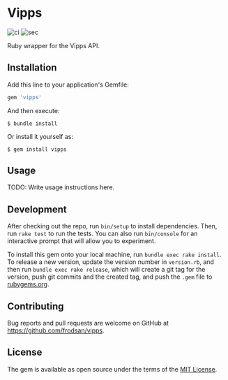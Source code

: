 # Vipps

![ci](https://github.com/frodsan/vipps/actions/workflows/ci.yml/badge.svg)
![sec](https://github.com/frodsan/vipps/actions/workflows/sec.yml/badge.svg)

Ruby wrapper for the Vipps API.

## Installation

Add this line to your application's Gemfile:

```ruby
gem 'vipps'
```

And then execute:

    $ bundle install

Or install it yourself as:

    $ gem install vipps

## Usage

TODO: Write usage instructions here.

## Development

After checking out the repo, run `bin/setup` to install dependencies. Then, run `rake test` to run the tests. You can also run `bin/console` for an interactive prompt that will allow you to experiment.

To install this gem onto your local machine, run `bundle exec rake install`. To release a new version, update the version number in `version.rb`, and then run `bundle exec rake release`, which will create a git tag for the version, push git commits and the created tag, and push the `.gem` file to [rubygems.org](https://rubygems.org).

## Contributing

Bug reports and pull requests are welcome on GitHub at https://github.com/frodsan/vipps.

## License

The gem is available as open source under the terms of the [MIT License](https://opensource.org/licenses/MIT).
